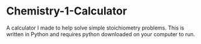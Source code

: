 # Chemistry-1-Calculator

A calculator I made to help solve simple stoichiometry problems.
This is written in Python and requires python downloaded on your computer to run.
